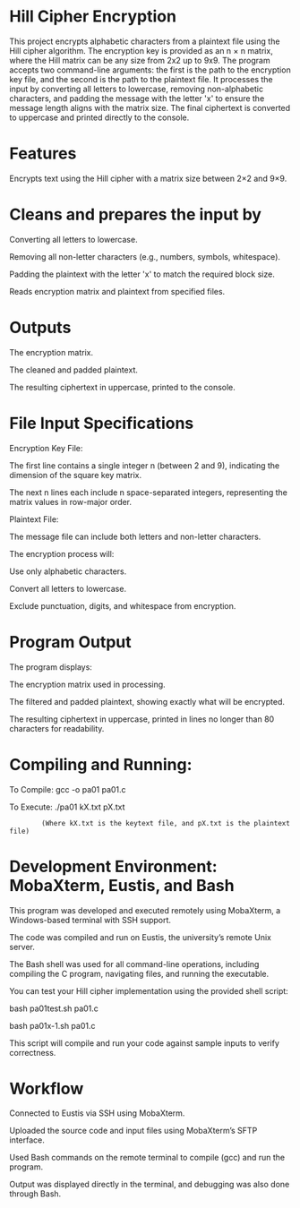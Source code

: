 # Hill Cipher Encryption

This project encrypts alphabetic characters from a plaintext file using the Hill cipher algorithm. The encryption key is provided as an n × n matrix, where the Hill matrix can be any size from 2x2 up to 9x9. The program accepts two command-line arguments: the first is the path to the encryption key file, and the second is the path to the plaintext file. It processes the input by converting all letters to lowercase, removing non-alphabetic characters, and padding the message with the letter 'x' to ensure the message length aligns with the matrix size. The final ciphertext is converted to uppercase and printed directly to the console.

# Features
Encrypts text using the Hill cipher with a matrix size between 2×2 and 9×9.

# Cleans and prepares the input by

Converting all letters to lowercase.

Removing all non-letter characters (e.g., numbers, symbols, whitespace).

Padding the plaintext with the letter 'x' to match the required block size.

Reads encryption matrix and plaintext from specified files.

# Outputs

The encryption matrix.

The cleaned and padded plaintext.

The resulting ciphertext in uppercase, printed to the console.

# File Input Specifications
Encryption Key File:

The first line contains a single integer n (between 2 and 9), indicating the dimension of the square key matrix.

The next n lines each include n space-separated integers, representing the matrix values in row-major order.

Plaintext File:

The message file can include both letters and non-letter characters. 

The encryption process will:

Use only alphabetic characters.

Convert all letters to lowercase.

Exclude punctuation, digits, and whitespace from encryption.

# Program Output
The program displays:

The encryption matrix used in processing.

The filtered and padded plaintext, showing exactly what will be encrypted.

The resulting ciphertext in uppercase, printed in lines no longer than 80 characters for readability.

# Compiling and Running:

To Compile: gcc -o pa01 pa01.c

To Execute: ./pa01 kX.txt pX.txt

            (Where kX.txt is the keytext file, and pX.txt is the plaintext file)

# Development Environment: MobaXterm, Eustis, and Bash
This program was developed and executed remotely using MobaXterm, a Windows-based terminal with SSH support.

The code was compiled and run on Eustis, the university’s remote Unix server.

The Bash shell was used for all command-line operations, including compiling the C program, navigating files, and running the executable.

You can test your Hill cipher implementation using the provided shell script:

bash pa01test.sh pa01.c

bash pa01x-1.sh pa01.c

This script will compile and run your code against sample inputs to verify correctness.

# Workflow

Connected to Eustis via SSH using MobaXterm.

Uploaded the source code and input files using MobaXterm’s SFTP interface.

Used Bash commands on the remote terminal to compile (gcc) and run the program.

Output was displayed directly in the terminal, and debugging was also done through Bash.
